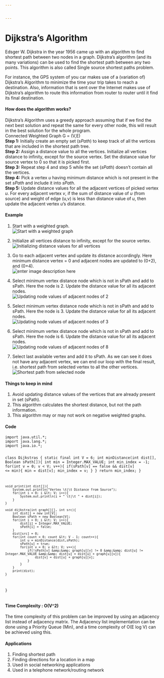 ```yaml
---


---
```


<h1 id="dijkstras-algorithm">Dijkstra’s Algorithm</h1>
<p>Edsger W. Dijkstra in the year 1956 came up with an algorithm to find shortest path between two nodes in a graph. Dijkstra’s algorithm (and its many variations) can be used to find the shortest path between any two points. This algorithm is also called Single source shortest paths problem.</p>
<p>For instance, the GPS system of you car makes use of a (variation of) Dijkstra’s Algorithm to minimize the time your trip takes to reach a destination. Also, information that is sent over the Internet makes use of Dijkstra’s algorithm to route this information from router to router until it find its final destination.</p>
<h4 id="how-does-the-algorithm-works">How does the algorithm works?</h4>
<p>Dijkstra’s Algorithm uses a greedy approach assuming that if we find the next best solution and repeat the same for every other node, this will result in the best solution for the whole program.<br>
Connected Weighted Graph G = (V,E)<br>
<strong>Step 1:</strong> Initially create an empty set (<em>sPath</em>) to keep track of all the vertices that are included in the shortest path tree.<br>
<strong>Step 2:</strong> Assign a distance value to all the vertices. Initialize all vertices distance to infinity, except for the source vertex. Set the distance value for source vertex to 0 so that it is picked first.<br>
<strong>Step 3:</strong> Repeat step 4 and step 5 while the set (<em>sPath</em>) doesn’t contain all the vertices.<br>
<strong>Step 4:</strong> Pick a vertex <em>u</em> having minimum distance which is not present in the set <em>sPath</em> and include it into <em>sPath</em>.<br>
<strong>Step 5:</strong> Update distance values for all the adjacent vertices of picked vertex <em>u</em>. For every adjacent vertex <em>v</em>, if the sum of distance value of <em>u</em> (from source) and weight of edge (u,v) is less than distance value of <em>u</em>, then update the adjacent vertex <em>u</em>’s distance.</p>
<h4 id="example">Example</h4>
<ol>
<li>
<p>Start with a weighted graph.<br>
<img src="https://i.ibb.co/PF9M66b/IMG20200614130722.jpg" alt="Start with a weighted graph"></p>
</li>
<li>
<p>Initialize all vertices distance to infinity, except for the source vertex.<br>
<img src="https://i.ibb.co/xmWN4np/IMG-20200614-134130.jpg" alt="Initializing distance values for all vertices"></p>
</li>
<li>
<p>Go to each adjacent vertex and update its distance accordingly. Here minimum distance vertex = 0 and adjacent nodes are updated to (0+2), and (0+4).<br>
<img src="https://i.ibb.co/sWCYyhf/IMG-20200614-134115.jpg" alt="enter image description here"></p>
</li>
<li>
<p>Select minimum vertex distance node which is not in sPath and add to sPath. Here the node is 2. Update the distance value for all its adjacent nodes.<br>
<img src="https://i.ibb.co/yBQ0hqV/IMG-20200614-134057.jpg" alt="Updating node values of adjacent nodes of 2"></p>
</li>
<li>
<p>Select minimum vertex distance node which is not in sPath and add to sPath. Here the node is 3. Update the distance value for all its adjacent nodes.<br>
<img src="https://i.ibb.co/H4GXJND/IMG-20200614-134031.jpg" alt="Updating node values of adjacent nodes of 3"></p>
</li>
<li>
<p>Select minimum vertex distance node which is not in sPath and add to sPath. Here the node is 6. Update the distance value for all its adjacent nodes.<br>
<img src="https://i.ibb.co/64sxjhm/IMG-20200614-134010.jpg" alt="Updating node values of adjacent nodes of 8"></p>
</li>
<li>
<p>Select last available vertex and add it to sPath. As we can see it does not have any adjacent vertex, we can end our loop with the final result, i.e. shortest path from selected vertex to all the other vertices.<br>
<img src="https://i.ibb.co/ccTWMDz/IMG-20200614-133954.jpg" alt="Shortest path from selected node"></p>
</li>
</ol>
<h4 id="things-to-keep-in-mind">Things to keep in mind</h4>
<ol>
<li>Avoid updating distance values of the vertices that are already present in set (sPath).</li>
<li>This algorithm calculates the shortest distance, but not the path information.</li>
<li>This algorithm may or may not work on negative weighted graphs.</li>
</ol>
<h4 id="code">Code</h4>
<pre><code>import java.util.*;
import java.lang.*;
import java.io.*;

class Dijkstras {
	static final int V = 6;
	int minDistance(int dist[], Boolean sPath[]){
		int min = Integer.MAX_VALUE;
		int min_index = -1;
		for(int v = 0; v &lt; V; v++){
			if(sPath[v] == false &amp;&amp; dist[v] &lt;= min){
				min = dist[v];
				min_index = v;
			}
		}
		return min_index;
	}
	
	void print(int dist[]){
		System.out.println("Vertex \t|\t Distance from Source");
		for(int i = 0; i &lt; V; i++){
			System.out.println(i + " \t|\t " + dist[i]);
		}
	}

	void dijkstra(int graph[][], int src){
		int dist[] = new int[V];
		Boolean sPath = new Boolean[V];
		for(int i = 0; i &lt; V; i++){
			dist[i] = Integer.MAX_VALUE;
			sPath[i] = false;
		}
		dist[src] = 0;
		for(int count = 0; count &lt; V - 1; count++){
			int u = minDistance(dist,sPath);
			sPath[u] = true;
			for(int v = 0; v &lt; V; v++){
				if(!sPath[v] &amp;&amp; graph[u][v] != 0 &amp;&amp; dist[u] != Integer.MAX_VALUE &amp;&amp; dist[u] = dist[u] + graph[u][v]){
					dist[v] = dist[u] + graph[u][v];
				}
			}
		}
		print(dist);
	}
}
</code></pre>
<h4 id="time-complexity--ov2">Time Complexity : O(V^2)</h4>
<p>The time complexity of this problem can be improved by using an adjacency list instead of adjacency matrix. The Adjacency list implementation can be done using a Priority Queue (Min), and a time complexity of O(E log V) can be achieved using this.</p>
<h4 id="applications">Applications</h4>
<ol>
<li>Finding shortest path</li>
<li>Finding directions for a location in a map</li>
<li>Used in social networking applications</li>
<li>Used in a telephone network/routing network</li>
</ol>


